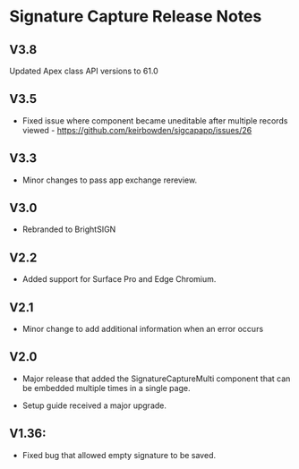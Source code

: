 # Signature Capture Release Notes

## V3.8

Updated Apex class API versions to 61.0
 
## V3.5

- Fixed issue where component became uneditable after multiple records viewed - https://github.com/keirbowden/sigcapapp/issues/26

## V3.3

- Minor changes to pass app exchange rereview.

## V3.0

- Rebranded to BrightSIGN

## V2.2

- Added support for Surface Pro and Edge Chromium.

## V2.1

- Minor change to add additional information when an error occurs

## V2.0 

- Major release that added the SignatureCaptureMulti component that can be embedded multiple
times in a single page. 

- Setup guide received a major upgrade.

## V1.36:

- Fixed bug that allowed empty signature to be saved.
